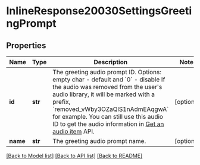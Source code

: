 # InlineResponse20030SettingsGreetingPrompt

## Properties
Name | Type | Description | Notes
------------ | ------------- | ------------- | -------------
**id** | **str** | The greeting audio prompt ID.    Options: empty char - default and &#x60;0&#x60; - disable    If the audio was removed from the user&#x27;s audio library, it will be marked with a prefix, &#x60;removed_vWby3OZaQlS1nAdmEAqgwA&#x60; for example. You can still use this audio ID to get the audio information in [Get an audio item](https://marketplace.zoom.us/docs/api-reference/phone/methods#tag/Audio-Library/operation/GetAudioItem) API.  | [optional] 
**name** | **str** | The greeting audio prompt name. | [optional] 

[[Back to Model list]](../README.md#documentation-for-models) [[Back to API list]](../README.md#documentation-for-api-endpoints) [[Back to README]](../README.md)

